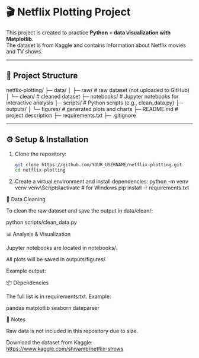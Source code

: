 # 🎬 Netflix Plotting Project

This project is created to practice **Python + data visualization with Matplotlib**.  
The dataset is from Kaggle and contains information about Netflix movies and TV shows.

---

## 📂 Project Structure
netflix-plotting/
├─ data/
│ ├─ raw/ # raw dataset (not uploaded to GitHub)
│ └─ clean/ # cleaned dataset
├─ notebooks/ # Jupyter notebooks for interactive analysis
├─ scripts/ # Python scripts (e.g., clean_data.py)
├─ outputs/
│ └─ figures/ # generated plots and charts
├─ README.md # project description
├─ requirements.txt
├─ .gitignore

---

## ⚙️ Setup & Installation

1. Clone the repository:
   ```bash
   git clone https://github.com/YOUR_USERNAME/netflix-plotting.git
   cd netflix-plotting
2. Create a virtual environment and install dependencies:
python -m venv venv
venv\Scripts\activate   # for Windows
pip install -r requirements.txt

🧹 Data Cleaning

To clean the raw dataset and save the output in data/clean/:

python scripts/clean_data.py

📊 Analysis & Visualization

Jupyter notebooks are located in notebooks/.

All plots will be saved in outputs/figures/.

Example output:

📦 Dependencies

The full list is in requirements.txt. Example:

pandas
matplotlib
seaborn
dateparser



📝 Notes

Raw data is not included in this repository due to size.

Download the dataset from Kaggle:
https://www.kaggle.com/shivamb/netflix-shows
